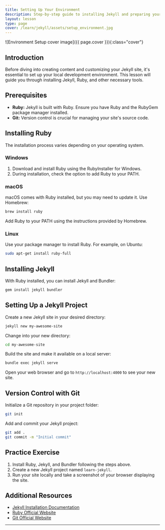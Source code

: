 ```yaml
---
title: Setting Up Your Environment
description: Step-by-step guide to installing Jekyll and preparing your development environment for creating Jekyll sites.
layout: lesson
type: page
cover: /learn/jekyll/assets/setup_environment.jpg
---
```


![Environment Setup cover image]({{ page.cover }}){:class="cover"}

## Introduction

Before diving into creating content and customizing your Jekyll site, it's essential to set up your local development environment. This lesson will guide you through installing Jekyll, Ruby, and other necessary tools.

## Prerequisites

- **Ruby:** Jekyll is built with Ruby. Ensure you have Ruby and the RubyGem package manager installed.
- **Git:** Version control is crucial for managing your site's source code.

## Installing Ruby

The installation process varies depending on your operating system.

### Windows

1. Download and install Ruby using the RubyInstaller for Windows.
2. During installation, check the option to add Ruby to your PATH.

### macOS

macOS comes with Ruby installed, but you may need to update it. Use Homebrew:

```bash
brew install ruby
```

Add Ruby to your PATH using the instructions provided by Homebrew.

### Linux

Use your package manager to install Ruby. For example, on Ubuntu:

```bash
sudo apt-get install ruby-full
```

## Installing Jekyll

With Ruby installed, you can install Jekyll and Bundler:

```bash
gem install jekyll bundler
```

## Setting Up a Jekyll Project

Create a new Jekyll site in your desired directory:

```bash
jekyll new my-awesome-site
```

Change into your new directory:

```bash
cd my-awesome-site
```

Build the site and make it available on a local server:

```bash
bundle exec jekyll serve
```

Open your web browser and go to `http://localhost:4000` to see your new site.

## Version Control with Git

Initialize a Git repository in your project folder:

```bash
git init
```

Add and commit your Jekyll project:

```bash
git add .
git commit -m "Initial commit"
```

## Practice Exercise

1. Install Ruby, Jekyll, and Bundler following the steps above.
2. Create a new Jekyll project named `learn-jekyll`.
3. Run your site locally and take a screenshot of your browser displaying the site.

## Additional Resources

- [Jekyll Installation Documentation](https://jekyllrb.com/docs/installation/)
- [Ruby Official Website](https://www.ruby-lang.org/en/downloads/)
- [Git Official Website](https://git-scm.com/)

---
